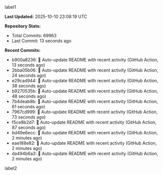 
label1 
<!-- ACTIVITY_START -->
**Last Updated:** 2025-10-10 23:08:19 UTC

**Repository Stats:**
- Total Commits: 69963
- Last Commit: 13 seconds ago

**Recent Commits:**
- b900a8236: 🤖 Auto-update README with recent activity (GitHub Action, 13 seconds ago)
- 2bba05b06: 🤖 Auto-update README with recent activity (GitHub Action, 24 seconds ago)
- e29cad944: 🤖 Auto-update README with recent activity (GitHub Action, 38 seconds ago)
- b9270535b: 🤖 Auto-update README with recent activity (GitHub Action, 48 seconds ago)
- 7b4deab8b: 🤖 Auto-update README with recent activity (GitHub Action, 61 seconds ago)
- 7967cd999: 🤖 Auto-update README with recent activity (GitHub Action, 73 seconds ago)
- f5ce8b2d7: 🤖 Auto-update README with recent activity (GitHub Action, 87 seconds ago)
- bd49e6ecc: 🤖 Auto-update README with recent activity (GitHub Action, 2 minutes ago)
- eae188e82: 🤖 Auto-update README with recent activity (GitHub Action, 2 minutes ago)
- da494b6a3: 🤖 Auto-update README with recent activity (GitHub Action, 2 minutes ago)
<!-- ACTIVITY_END -->

label2
